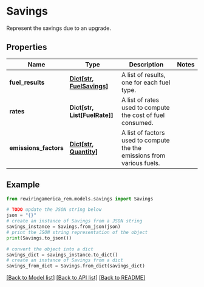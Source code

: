# Savings

Represent the savings due to an upgrade.

## Properties

Name | Type | Description | Notes
------------ | ------------- | ------------- | -------------
**fuel_results** | [**Dict[str, FuelSavings]**](FuelSavings.md) | A list of results, one for each fuel type. | 
**rates** | **Dict[str, List[FuelRate]]** | A list of rates used to compute the cost of fuel consumed. | 
**emissions_factors** | [**Dict[str, Quantity]**](Quantity.md) | A list of factors used to compute the the emissions from various fuels. | 

## Example

```python
from rewiringamerica_rem.models.savings import Savings

# TODO update the JSON string below
json = "{}"
# create an instance of Savings from a JSON string
savings_instance = Savings.from_json(json)
# print the JSON string representation of the object
print(Savings.to_json())

# convert the object into a dict
savings_dict = savings_instance.to_dict()
# create an instance of Savings from a dict
savings_from_dict = Savings.from_dict(savings_dict)
```
[[Back to Model list]](../README.md#documentation-for-models) [[Back to API list]](../README.md#documentation-for-api-endpoints) [[Back to README]](../README.md)


